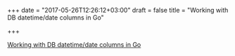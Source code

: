 +++
date = "2017-05-26T12:26:12+03:00"
draft = false
title = "Working with DB datetime/date columns in Go"

+++

<p><a href="http://pliutau.com/working-with-db-time-in-go">Working with DB datetime/date columns in Go</a></p>
